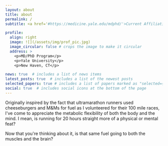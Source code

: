 ```yaml
---
layout: about
title: about
permalink: /
subtitle: <a href='#https://medicine.yale.edu/mdphd/'>Current Affiliation</a>. Science, Philosophy, and a Little Medicine

profile:
  align: right
  image: ![](/assets/img/prof_pic.jpg)
  image_circular: false # crops the image to make it circular
  address: >
    <p>MD/PhD Program</p>
    <p>Yale University</p>
    <p>New Haven, CT</p>

news: true  # includes a list of news items
latest_posts: true  # includes a list of the newest posts
selected_papers: true # includes a list of papers marked as "selected={true}"
social: true  # includes social icons at the bottom of the page
---
```


Originally inspired by the fact that ultramarathon runners used cheeseburgers and M&Ms for fuel as I volunteered for their 100 mile races, I've come to appreciate the metabolic flexibility of both the body and the mind. I mean, is running for 20 hours straight more of a physical or mental feat?

Now that you're thinking about it, is that same fuel going to both the muscles and the brain?

